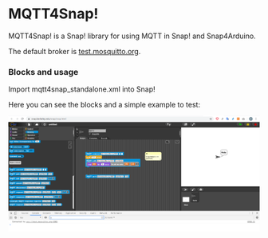 # MQTT4Snap!

MQTT4Snap! is a Snap! library for using MQTT in Snap! and Snap4Arduino.

The default broker is  [test.mosquitto.org](http://www.mosquitto.org).

### Blocks and usage

Import  mqtt4snap_standalone.xml into Snap!

Here you can see the blocks and a simple example to test:

![Minimal example](mqtt4snap.png)
 
